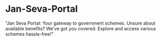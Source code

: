 # Jan-Seva-Portal
"Jan Seva Portal: Your gateway to government schemes. Unsure about available benefits? We've got you covered. Explore and access various schemes hassle-free!"
